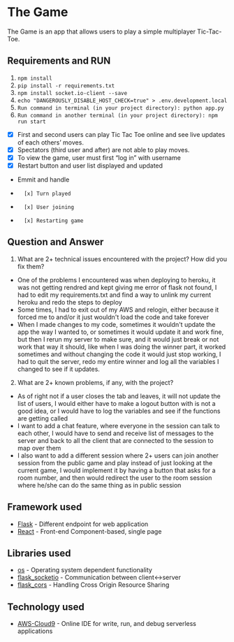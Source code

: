 # The Game
The Game is an app that allows users to play a simple multiplayer Tic-Tac-Toe.

## Requirements and RUN
1. `npm install`
2. `pip install -r requirements.txt`
3. `npm install socket.io-client --save`
4. `echo "DANGEROUSLY_DISABLE_HOST_CHECK=true" > .env.development.local`
5. `Run command in terminal (in your project directory): python app.py`
6. `Run command in another terminal (in your project directory): npm run start`

- [x] First and second users can play Tic Tac Toe online and see live updates of each others’ moves.
- [x] Spectators (third user and after) are not able to play moves.
- [x] To view the game, user must first “log in” with username
- [x] Restart button and user list displayed and updated
- Emmit and handle
-       [x] Turn played
-       [x] User joining
-       [x] Restarting game

## Question and Answer
1. What are 2+ technical issues encountered with the project? How did you fix them?
- One of the problems I encountered was when deploying to heroku, it was not getting rendred and kept giving me error of flask not found, I had to edit my requirements.txt and find a way to unlink my current heroku and redo the steps to deploy
- Some times, I had to exit out of my AWS and relogin, either because it forced me to and/or it just wouldn't load the code and take forever
- When I made changes to my code, sometimes it wouldn't update the app the way I wanted to, or sometimes it would update it and work fine, but then I rerun my server to make sure, and it would just break or not work that way it should, like when I was doing the winner part, it worked sometimes and without changing the code it would just stop working, I had to quit the server, redo my entire winner and log all the variables I changed to see if it updates.

2. What are 2+ known problems, if any, with the project?
- As of right not if a user closes the tab and leaves, it will not update the list of users, I would either have to make a logout button with is not a good idea, or I would have to log the variables and see if the functions are getting called
- I want to add a chat feature, where everyone in the session can talk to each other, I would have to send and receive list of messages to the server and back to all the client that are connected to the session to map over them
- I also want to add a different session where 2+ users can join another session from the public game and play instead of just looking at the current game, I would implement it by having a button that asks for a room number, and then would redirect the user to the room session where he/she can do the same thing as in public session

## Framework used
- [Flask](https://flask.palletsprojects.com/en/1.1.x/quickstart/) - Different endpoint for web application
- [React](https://reactjs.org) - Front-end Component-based, single page

## Libraries used
- [os](https://docs.python.org/3/library/os.html) - Operating system dependent functionality
- [flask_socketio](https://flask-socketio.readthedocs.io/en/latest/) - Communication between client<->server
- [flask_cors](https://flask-cors.readthedocs.io/en/latest/) - Handling Cross Origin Resource Sharing

## Technology used
- [AWS-Cloud9](https://aws.amazon.com/cloud9/) - Online IDE for write, run, and debug serverless applications